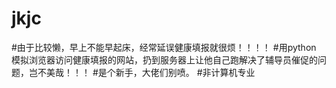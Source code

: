 # jkjc
#由于比较懒，早上不能早起床，经常延误健康填报就很烦！！！！
#用python 模拟浏览器访问健康填报的网站，扔到服务器上让他自己跑解决了辅导员催促的问题，岂不美哉！！！
#是个新手，大佬们别喷。
#非计算机专业
